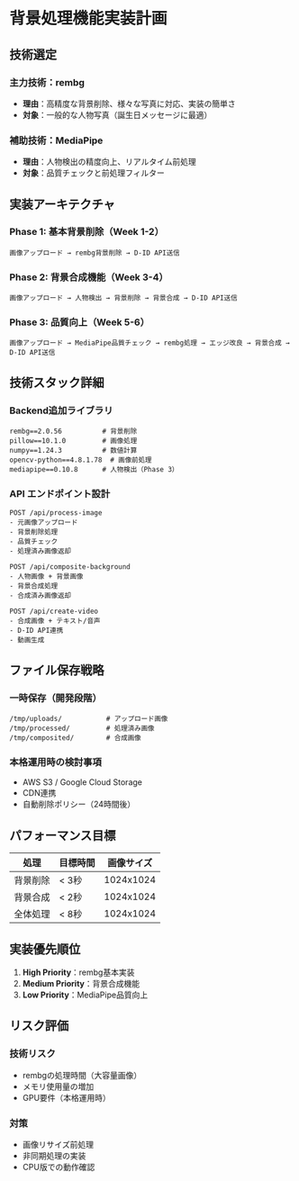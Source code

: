 # 背景処理機能実装計画

## 技術選定

### 主力技術：rembg
- **理由**：高精度な背景削除、様々な写真に対応、実装の簡単さ
- **対象**：一般的な人物写真（誕生日メッセージに最適）

### 補助技術：MediaPipe
- **理由**：人物検出の精度向上、リアルタイム前処理
- **対象**：品質チェックと前処理フィルター

## 実装アーキテクチャ

### Phase 1: 基本背景削除（Week 1-2）
```
画像アップロード → rembg背景削除 → D-ID API送信
```

### Phase 2: 背景合成機能（Week 3-4）
```
画像アップロード → 人物検出 → 背景削除 → 背景合成 → D-ID API送信
```

### Phase 3: 品質向上（Week 5-6）
```
画像アップロード → MediaPipe品質チェック → rembg処理 → エッジ改良 → 背景合成 → D-ID API送信
```

## 技術スタック詳細

### Backend追加ライブラリ
```
rembg==2.0.56          # 背景削除
pillow==10.1.0         # 画像処理
numpy==1.24.3          # 数値計算
opencv-python==4.8.1.78  # 画像前処理
mediapipe==0.10.8      # 人物検出（Phase 3）
```

### API エンドポイント設計
```
POST /api/process-image
- 元画像アップロード
- 背景削除処理
- 品質チェック
- 処理済み画像返却

POST /api/composite-background
- 人物画像 + 背景画像
- 背景合成処理
- 合成済み画像返却

POST /api/create-video
- 合成画像 + テキスト/音声
- D-ID API連携
- 動画生成
```

## ファイル保存戦略

### 一時保存（開発段階）
```
/tmp/uploads/           # アップロード画像
/tmp/processed/         # 処理済み画像
/tmp/composited/        # 合成画像
```

### 本格運用時の検討事項
- AWS S3 / Google Cloud Storage
- CDN連携
- 自動削除ポリシー（24時間後）

## パフォーマンス目標

| 処理 | 目標時間 | 画像サイズ |
|------|----------|------------|
| 背景削除 | < 3秒 | 1024x1024 |
| 背景合成 | < 2秒 | 1024x1024 |
| 全体処理 | < 8秒 | 1024x1024 |

## 実装優先順位

1. **High Priority**：rembg基本実装
2. **Medium Priority**：背景合成機能
3. **Low Priority**：MediaPipe品質向上

## リスク評価

### 技術リスク
- rembgの処理時間（大容量画像）
- メモリ使用量の増加
- GPU要件（本格運用時）

### 対策
- 画像リサイズ前処理
- 非同期処理の実装
- CPU版での動作確認